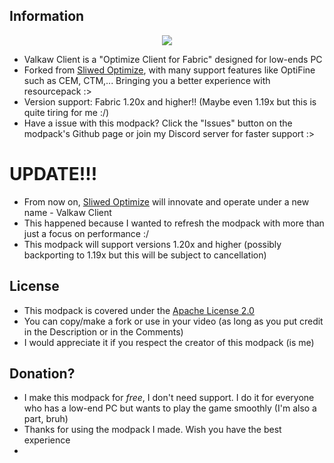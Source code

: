 ## Information
<p align="center">
  <img src="https://i.imgur.com/QoZzhmI.png" />
</p>

- Valkaw Client is a "Optimize Client for Fabric" designed for low-ends PC
- Forked from [Sliwed Optimize](https://modrinth.com/modpack/sliwed-optimize), with many support features like OptiFine such as CEM, CTM,... Bringing you a better experience with resourcepack :>
- Version support: Fabric 1.20x and higher!! (Maybe even 1.19x but this is quite tiring for me :/)
- Have a issue with this modpack? Click the "Issues" button on the modpack's Github page or join my Discord server for faster support :>
# UPDATE!!!
- From now on, [Sliwed Optimize](https://modrinth.com/modpack/sliwed-optimize) will innovate and operate under a new name - Valkaw Client
- This happened because I wanted to refresh the modpack with more than just a focus on performance :/
- This modpack will support versions 1.20x and higher (possibly backporting to 1.19x but this will be subject to cancellation)
## License
- This modpack is covered under the [Apache License 2.0](https://www.apache.org/licenses/LICENSE-2.0.txt)
- You can copy/make a fork or use in your video (as long as you put credit in the Description or in the Comments)
- I would appreciate it if you respect the creator of this modpack (is me)
## Donation?
- I make this modpack for _free_, I don't need support. I do it for everyone who has a low-end PC but wants to play the game smoothly (I'm also a part, bruh)
- Thanks for using the modpack I made. Wish you have the best experience
- 
